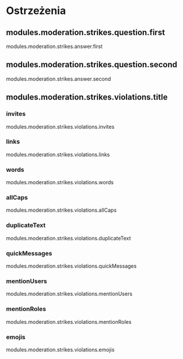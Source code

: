 # Ostrzeżenia

## modules.moderation.strikes.question.first

modules.moderation.strikes.answer.first

## modules.moderation.strikes.question.second

modules.moderation.strikes.answer.second

## modules.moderation.strikes.violations.title

### invites

modules.moderation.strikes.violations.invites

### links

modules.moderation.strikes.violations.links

### words

modules.moderation.strikes.violations.words

### allCaps

modules.moderation.strikes.violations.allCaps

### duplicateText

modules.moderation.strikes.violations.duplicateText

### quickMessages

modules.moderation.strikes.violations.quickMessages

### mentionUsers

modules.moderation.strikes.violations.mentionUsers

### mentionRoles

modules.moderation.strikes.violations.mentionRoles

### emojis

modules.moderation.strikes.violations.emojis
